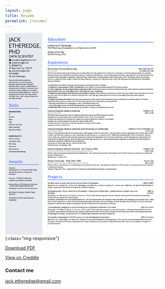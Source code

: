 ```yaml
---
layout: page
title: Resume
permalink: /resume/
---
```


![Resume_picture](/images/jack_etheredge_resume.png){:class="img-responsive"}

[Download PDF](https://jack-etheredge.github.io/docs/jack_etheredge_resume.pdf)

[View on Creddle](https://resume.creddle.io/resume/4lsadxgg5ov)

### Contact me

[jack.etheredge@gmail.com](mailto:jack.etheredge@gmail.com)
